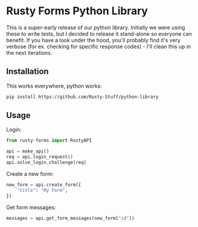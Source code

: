 # Rusty Forms Python Library

This is a super-early release of our python library. Initially we were using these to write tests, but I decided to release it stand-alone so everyone can benefit. If you have a look under the hood, you'll probably find it's very verbose (for ex. checking for specific response codes) - I'll clean this up in the next iterations.

## Installation

This works everywhere, python works:

```bash
pip install https://github.com/Rusty-Stuff/python-library
```

## Usage

Login:

```python
from rusty-forms import RustyAPI

api = make_api()
req = api.login_request()
api.solve_login_challenge(req)
```

Create a new form:

```python
new_form = api.create_form({
    "title": "My Form",
})
```

Get form messages:

```python
messages = api.get_form_messages(new_form["id"])
```